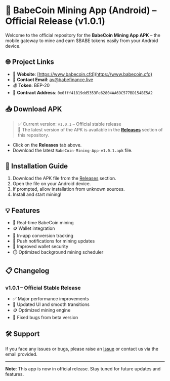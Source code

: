 # 📱 BabeCoin Mining App (Android) – Official Release (v1.0.1)

Welcome to the official repository for the **BabeCoin Mining App APK** – the mobile gateway to mine and earn $BABE tokens easily from your Android device.

## 🌐 Project Links

- 🔗 **Website**: [https://www.babecoin.cfd](https://www.babecoin.cfd)
- 📧 **Contact Email**: [av@babefinance.live](mailto:av@babefinance.live)
- 💰 **Token**: BEP-20
- 📜 **Contract Address**: `0x0fff41819dd5353Fe62804AA69C577BD154BE5A2`

## 📥 Download APK

> ✅ Current version: `v1.0.1` – Official stable release  
> 🚨 The latest version of the APK is available in the **[Releases](../../releases)** section of this repository.

- Click on the **Releases** tab above.
- Download the latest `BabeCoin-Mining-App-v1.0.1.apk` file.

## 🚀 Installation Guide

1. Download the APK file from the [Releases](../../releases) section.
2. Open the file on your Android device.
3. If prompted, allow installation from unknown sources.
4. Install and start mining!

## 💡 Features

- 🔄 Real-time BabeCoin mining
- 🪙 Wallet integration
- 🧮 In-app conversion tracking
- 🔔 Push notifications for mining updates
- 🔐 Improved wallet security
- ⏱️ Optimized background mining scheduler

## 📋 Changelog

### v1.0.1 – Official Stable Release
- ✅ Major performance improvements
- 🎨 Updated UI and smooth transitions
- 🪙 Optimized mining engine
- 🐞 Fixed bugs from beta version

## 🛠 Support

If you face any issues or bugs, please raise an [Issue](../../issues) or contact us via the email provided.

---

**Note**: This app is now in official release. Stay tuned for future updates and features.
